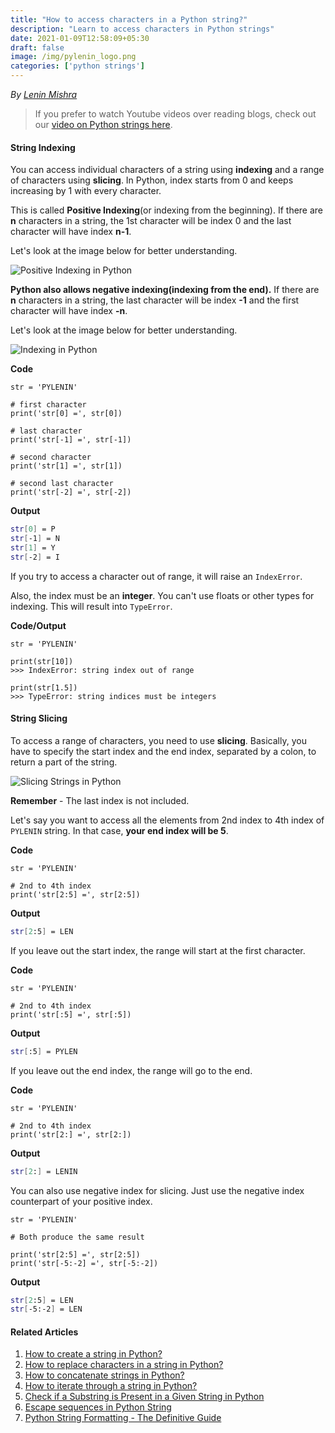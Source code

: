 ```yaml
---
title: "How to access characters in a Python string?"
description: "Learn to access characters in Python strings"
date: 2021-01-09T12:58:09+05:30
draft: false
image: /img/pylenin_logo.png
categories: ['python strings']
---
```

<div class="sharethis-inline-follow-buttons"></div>

*By [Lenin Mishra](https://www.pylenin.com/authors/#lenin-mishra)*

> If you prefer to watch Youtube videos over reading blogs, check out our [video on Python strings here](https://youtu.be/MXdNMo_f95I). 

#### String Indexing

You can access individual characters of a string using **indexing** and a range of characters using **slicing**. In Python, index starts from 0 and keeps increasing by 1 with every character.

This is called **Positive Indexing**(or indexing from the beginning). If there are __**n**__ characters in a string, the 1st character will be index 0 and the last character will have index __**n-1**__.

Let's look at the image below for better understanding.

![Positive Indexing in Python](/img/python-strings/positive-indexing.png)

**Python also allows negative indexing(indexing from the end).** If there are __**n**__ characters in a string, the last character will be index **-1** and the first character will have index __**-n**__.

Let's look at the image below for better understanding.

![Indexing in Python](/img/python-strings/positive-negative-indexing-strings.png)

**Code**

```python3
str = 'PYLENIN'

# first character
print('str[0] =', str[0])

# last character
print('str[-1] =', str[-1])

# second character
print('str[1] =', str[1])

# second last character
print('str[-2] =', str[-2])

```

**Output**

```bash
str[0] = P
str[-1] = N
str[1] = Y
str[-2] = I
```

If you try to access a character out of range, it will raise an `IndexError`. 

Also, the index must be an **integer**. You can't use floats or other types for indexing. This will result into `TypeError`.

**Code/Output**

```python3
str = 'PYLENIN'

print(str[10])
>>> IndexError: string index out of range

print(str[1.5])
>>> TypeError: string indices must be integers
```

#### String Slicing

To access a range of characters, you need to use **slicing**. Basically, you have to specify the start index and the end index, separated by a colon, to return a part of the string.

![Slicing Strings in Python](/img/python-strings/string-slicing.png)

**Remember** - The last index is not included.

Let's say you want to access all the elements from 2nd index to 4th index of `PYLENIN` string. In that case, **your end index will be 5**.

**Code**

```python3
str = 'PYLENIN'

# 2nd to 4th index
print('str[2:5] =', str[2:5])
```

**Output**

```bash
str[2:5] = LEN
```

If you leave out the start index, the range will start at the first character.

**Code**

```python3
str = 'PYLENIN'

# 2nd to 4th index
print('str[:5] =', str[:5])
```

**Output**

```bash
str[:5] = PYLEN
```

If you leave out the end index, the range will go to the end.

**Code**

```python3
str = 'PYLENIN'

# 2nd to 4th index
print('str[2:] =', str[2:])
```

**Output**

```bash
str[2:] = LENIN
```

You can also use negative index for slicing. Just use the negative index counterpart of your positive index.

```python3
str = 'PYLENIN'

# Both produce the same result

print('str[2:5] =', str[2:5])
print('str[-5:-2] =', str[-5:-2])
```

**Output**

```bash
str[2:5] = LEN
str[-5:-2] = LEN
```

#### Related Articles

1. [How to create a string in Python?](https://www.pylenin.com/blogs/create-string-python/)
2. [How to replace characters in a string in Python?](https://www.pylenin.com/blogs/replace-string-characters-python/)
3. [How to concatenate strings in Python?](https://www.pylenin.com/blogs/concatenate-strings-in-python/)
4. [How to iterate through a string in Python?](https://www.pylenin.com/blogs/iterating-through-python-string/)
5. [Check if a Substring is Present in a Given String in Python](https://www.pylenin.com/blogs/check-substring-in-a-string-python/)
6. [Escape sequences in Python String](https://www.pylenin.com/blogs/escape-sequences-python-string/)
7. [Python String Formatting - The Definitive Guide](https://www.pylenin.com/blogs/python-string-formatting/)